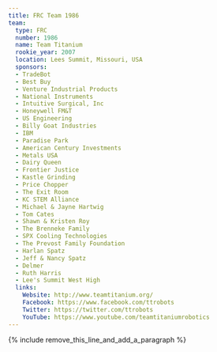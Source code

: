 ```yaml
---
title: FRC Team 1986
team:
  type: FRC
  number: 1986
  name: Team Titanium
  rookie_year: 2007
  location: Lees Summit, Missouri, USA
  sponsors:
  - TradeBot
  - Best Buy
  - Venture Industrial Products
  - National Instruments
  - Intuitive Surgical, Inc
  - Honeywell FM&T
  - US Engineering
  - Billy Goat Industries
  - IBM
  - Paradise Park
  - American Century Investments
  - Metals USA
  - Dairy Queen
  - Frontier Justice
  - Kastle Grinding
  - Price Chopper
  - The Exit Room
  - KC STEM Alliance
  - Michael & Jayne Hartwig
  - Tom Cates
  - Shawn & Kristen Roy
  - The Brenneke Family
  - SPX Cooling Technologies
  - The Prevost Family Foundation
  - Harlan Spatz
  - Jeff & Nancy Spatz
  - Delmer
  - Ruth Harris
  - Lee's Summit West High
  links:
    Website: http://www.teamtitanium.org/
    Facebook: https://www.facebook.com/ttrobots
    Twitter: https://twitter.com/ttrobots
    YouTube: https://www.youtube.com/teamtitaniumrobotics
---
```


{% include remove_this_line_and_add_a_paragraph %}